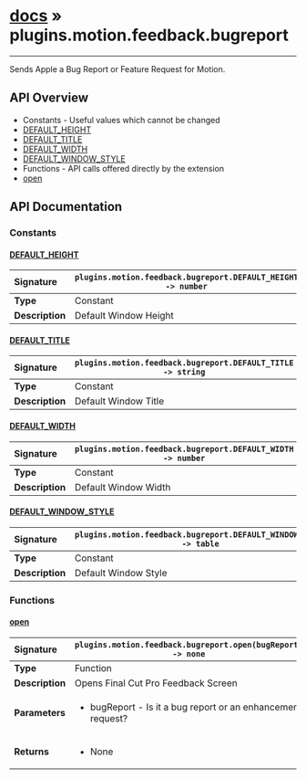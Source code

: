 # [docs](index.md) » plugins.motion.feedback.bugreport
---

Sends Apple a Bug Report or Feature Request for Motion.

## API Overview
* Constants - Useful values which cannot be changed
 * [DEFAULT_HEIGHT](#default_height)
 * [DEFAULT_TITLE](#default_title)
 * [DEFAULT_WIDTH](#default_width)
 * [DEFAULT_WINDOW_STYLE](#default_window_style)
* Functions - API calls offered directly by the extension
 * [open](#open)

## API Documentation

### Constants

#### [DEFAULT_HEIGHT](#default_height)
| <span style="float: left;">**Signature**</span> | <span style="float: left;">`plugins.motion.feedback.bugreport.DEFAULT_HEIGHT -> number` </span>                                                          |
| -----------------------------------------------------|---------------------------------------------------------------------------------------------------------|
| **Type**                                             | Constant |
| **Description**                                      | Default Window Height |

#### [DEFAULT_TITLE](#default_title)
| <span style="float: left;">**Signature**</span> | <span style="float: left;">`plugins.motion.feedback.bugreport.DEFAULT_TITLE -> string` </span>                                                          |
| -----------------------------------------------------|---------------------------------------------------------------------------------------------------------|
| **Type**                                             | Constant |
| **Description**                                      | Default Window Title |

#### [DEFAULT_WIDTH](#default_width)
| <span style="float: left;">**Signature**</span> | <span style="float: left;">`plugins.motion.feedback.bugreport.DEFAULT_WIDTH -> number` </span>                                                          |
| -----------------------------------------------------|---------------------------------------------------------------------------------------------------------|
| **Type**                                             | Constant |
| **Description**                                      | Default Window Width |

#### [DEFAULT_WINDOW_STYLE](#default_window_style)
| <span style="float: left;">**Signature**</span> | <span style="float: left;">`plugins.motion.feedback.bugreport.DEFAULT_WINDOW_STYLE -> table` </span>                                                          |
| -----------------------------------------------------|---------------------------------------------------------------------------------------------------------|
| **Type**                                             | Constant |
| **Description**                                      | Default Window Style |

### Functions

#### [open](#open)
| <span style="float: left;">**Signature**</span> | <span style="float: left;">`plugins.motion.feedback.bugreport.open(bugReport) -> none` </span>                                                          |
| -----------------------------------------------------|---------------------------------------------------------------------------------------------------------|
| **Type**                                             | Function |
| **Description**                                      | Opens Final Cut Pro Feedback Screen |
| **Parameters**                                       | <ul><li>bugReport - Is it a bug report or an enhancement request?</li></ul> |
| **Returns**                                          | <ul><li>None</li></ul> |


